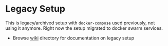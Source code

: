 # Legacy Setup
This is legacy/archived setup with `docker-compose` used previously, not using it anymore. Right now the setup migrated to docker swarm services.

* Browse [wiki](./wiki) directory for documentation on legacy setup